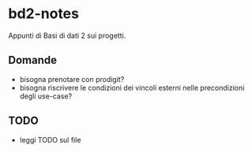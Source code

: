# bd2-notes

Appunti di Basi di dati 2 sui progetti.

## Domande

- bisogna prenotare con prodigit?
- bisogna riscrivere le condizioni dei vincoli esterni nelle precondizioni degli use-case?

## TODO

- leggi TODO sul file

